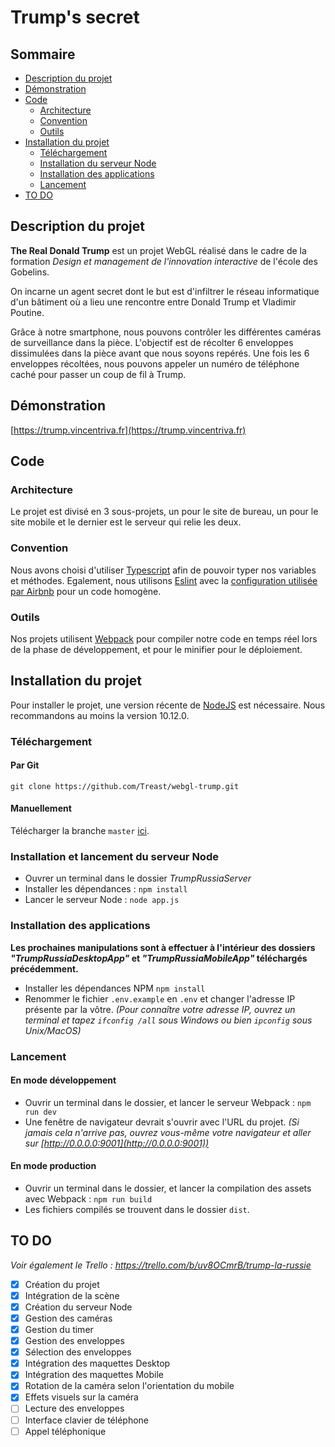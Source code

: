 # Trump's secret

## Sommaire
- [Description du projet](#description-du-projet)
- [Démonstration](#démonstration)
- [Code](#code)
    - [Architecture](#architecture)
    - [Convention](#convention)
    - [Outils](#outils)
- [Installation du projet](#installation-du-projet)
    - [Téléchargement](#téléchargement)
    - [Installation du serveur Node](#installation-et-lancement-du-serveur-node)
    - [Installation des applications](#installation-des-applications)
    - [Lancement](#lancement)
- [TO DO](#to-do)

## Description du projet
**The Real Donald Trump** est un projet WebGL réalisé dans le cadre de la formation *Design et management de l'innovation interactive* de l'école des Gobelins.

On incarne un agent secret dont le but est d'infiltrer le réseau informatique d'un bâtiment où a lieu une rencontre entre Donald Trump et Vladimir Poutine.

Grâce à notre smartphone, nous pouvons contrôler les différentes caméras de surveillance dans la pièce. L'objectif est de récolter 6 enveloppes dissimulées dans la pièce avant que nous soyons repérés. Une fois les 6 enveloppes récoltées, nous pouvons appeler un numéro de téléphone caché pour passer un coup de fil à Trump.

## Démonstration
[https://trump.vincentriva.fr](https://trump.vincentriva.fr)

## Code

### Architecture
Le projet est divisé en 3 sous-projets, un pour le site de bureau, un pour le site mobile et le dernier est le serveur qui relie les deux.

### Convention
Nous avons choisi d'utiliser [Typescript](https://www.typescriptlang.org/) afin de pouvoir typer nos variables et méthodes. Egalement, nous utilisons [Eslint](https://eslint.org/) avec la [configuration utilisée par Airbnb](https://github.com/airbnb/javascript) pour un code homogène.

### Outils
Nos projets utilisent [Webpack](https://webpack.js.org/) pour compiler notre code en temps réel lors de la phase de développement, et pour le minifier pour le déploiement.

## Installation du projet

Pour installer le projet, une version récente de [NodeJS](https://nodejs.org/en/) est nécessaire. Nous recommandons au moins la version 10.12.0.

### Téléchargement
#### Par Git

```
git clone https://github.com/Treast/webgl-trump.git
```

#### Manuellement
Télécharger la branche `master` [ici](https://github.com/Treast/webgl-trump/archive/master.zip).

### Installation et lancement du serveur Node
- Ouvrer un terminal dans le dossier *TrumpRussiaServer*
- Installer les dépendances : 
`npm install`
- Lancer le serveur Node :
`node app.js`


### Installation des applications
**Les prochaines manipulations sont à effectuer à l'intérieur des dossiers *"TrumpRussiaDesktopApp"* et *"TrumpRussiaMobileApp"* téléchargés précédemment.**

- Installer les dépendances NPM
`npm install`
- Renommer le fichier `.env.example` en `.env` et changer l'adresse IP présente par la vôtre. *(Pour connaître votre adresse IP, ouvrez un terminal et tapez `ifconfig /all` sous Windows ou bien `ipconfig` sous Unix/MacOS)*

### Lancement
#### En mode développement
- Ouvrir un terminal dans le dossier, et lancer le serveur Webpack :
`npm run dev`
- Une fenêtre de navigateur devrait s'ouvrir avec l'URL du projet. *(Si jamais cela n'arrive pas, ouvrez vous-même votre navigateur et aller sur [http://0.0.0.0:9001](http://0.0.0.0:9001))*
#### En mode production
- Ouvrir un terminal dans le dossier, et lancer la compilation des assets avec Webpack :
`npm run build`
- Les fichiers compilés se trouvent dans le dossier `dist`.


## TO DO
*Voir également le Trello : https://trello.com/b/uv8OCmrB/trump-la-russie*

 - [x] Création du projet
 - [x] Intégration de la scène
 - [x] Création du serveur Node
 - [x] Gestion des caméras
 - [x] Gestion du timer
 - [x] Gestion des enveloppes
 - [x] Sélection des enveloppes
 - [x] Intégration des maquettes Desktop
 - [x] Intégration des maquettes Mobile
 - [x] Rotation de la caméra selon l'orientation du mobile
 - [x] Effets visuels sur la caméra
 - [ ] Lecture des enveloppes
 - [ ] Interface clavier de téléphone
 - [ ] Appel téléphonique
